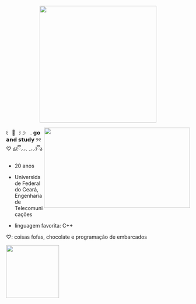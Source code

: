 <p align="center">
  <img src= "https://github.com/lais-qs/lais-qs/assets/117294213/6b0a1e6e-79fd-46bd-8924-1f606a356983" height="320" wight="400"/>
</p>

<img src= "https://github.com/lais-qs/lais-qs/assets/117294213/c3432642-e163-492f-ae33-3fcb745b9622" align="right" height="220" width="400" />

꒰⠀🧁⠀꒱   ੭ㅤ𓈒   𝗴𝗼 𝗮𝗻𝗱 𝘀𝘁𝘂𝗱𝘆   ୨୧ ♡ ໒꒰ྀི⸝⸝․ ․⸝⸝꒱ྀིა

- 20 anos

- Universidade Federal do Ceará, Engenharia de Telecomunicações

- linguagem favorita: C++

 ♡: coisas fofas, chocolate e programação de embarcados


<img height="145em" src="https://github-readme-stats.vercel.app/api?username=lais-qs&show_icons=true&theme=omni"/>
</div>
